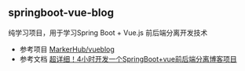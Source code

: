 ## springboot-vue-blog

纯学习项目，用于学习Spring Boot + Vue.js 前后端分离开发技术

- 参考项目 [MarkerHub/vueblog](https://github.com/MarkerHub/vueblog)
- 参考文档 [超详细！4小时开发一个SpringBoot+vue前后端分离博客项目](https://juejin.cn/post/6844903823966732302)

